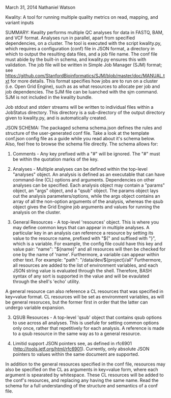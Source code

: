 March 31, 2014
Nathaniel Watson

Kwality: A tool for running multiple quality metrics on read, mapping, and
variant inputs


SUMMARY: 
Kwality performs multiple QC analyses for data in FASTQ, BAM, and VCF format. Analyses run in parallel, apart from specified dependencies, on a cluster.  The tool is executed with the script kwality.py, which requires a configuration (conf) file in JSON format, a directory in which to output the resulting data files, and a job file name.  The conf file must abide by the built-in schema, and kwality.py ensures this with validation. The job file will be written in Simple Job Manager (SJM) format; see https://github.com/StanfordBioinformatics/SJM/blob/master/doc/MANUAL.txt for more details.  This format specifies how jobs are to run on a cluster (i.e. Open Grid Engine), such as as what resources to allocate per job and job dependencies.  The SJM file can be luanched with the sjm command.  SJM is not included in the kwality bundle.

Job stdout and stderr streams will be written to individual files within a JobStatus directory. This directory is a sub-directory of the output directory given to kwality.py, and is automatically created.

JSON SCHEMA:
The packaged schema schema.json defines the rules and structure of the
user-generated conf file. Take a look at the template conf.json config file as a guide while you read about it's schema below.  Also, feel free to browse the schema file directly.
The schema allows for:

1) Comments - Any key prefixed with a "#" will be ignored.  The "#" must be within the quotation marks of the key.

2) Analyses - Multiple analyses can be defined within the top-level "analyses"
object.  An analysis is defined as an executable that can have command-line (CL) options and
arguments. Dependencies on other analyses can be specified. Each analysis object may contain a
"params" object, an "args" object, and a "qsub" object.  The params object
lays out the analysis parameters/options, while the args object contains an array of all the non-option arguments of the analysis, 
whereas the qsub object gives the Grid Engine job arguments and values for running the analysis on the cluster.

2) General Resources - A top-level 'resources' object.  This is where you may 
define common keys that can appear in multiple analyses. A particular key in an analysis can reference a
resource by setting its value to the resource name, prefixed with "${" and suffixed with "}", which is a variable.  For example, the config file could
have this key and value pair:   "name": "${name}"   and all resources will then be checked for one by the name of 'name'.  Furthermore, a variable can appear 
within other text.  For example:
	"path": "/data/dev/${project}/all"
Furthermore, all resources are added to the list of environment variables, and each JSON string value is evaluated through the shell. Therefore, BASH syntax of any sort is supported in the value and will be evaulated through the shell's 'echo' utility.

A general resource can also reference a CL resources that was specified in key=value format.  CL resources will be set as environment variables, as will be general resoruces, but the former first in order that the latter can undergo variable expansion.


3) QSUB Resources - A top-level 'qsub' object that contains qsub options to
use across all analyses. This is usefule for setting common options only once,
rather that repetitively for each analysis. A reference is made to a qsub
resource in the same way as to a general resource.

4) Limitid support JSON pointers see, as defined in rfc6901 (http://tools.ietf.org/html/rfc6901). Currently, only absolute JSON pointers to values within the same document are supported.


In addition to the general resources specified in the conf file, resources may
also be specified on the CL as arguments in key=value form, where
each argument is spearated by whitespace. These CL resources will be added to
the conf's resources, and replacing any having the same name. 
Read the schema for a full understanding of the structure and semantics of a
conf file.



